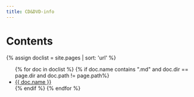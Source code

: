 ```yaml
---
title: CD&DVD-info
---
```


# Contents

{% assign doclist = site.pages | sort: 'url'  %}
 <ul>
    {% for doc in doclist %}
         {% if doc.name contains ".md" and doc.dir == page.dir and doc.path != page.path%}
             <li><a href="{{ site.baseurl }}{{ doc.title }}">{{ doc.name }}</a></li>
         {% endif %}
     {% endfor %}
 </ul>
